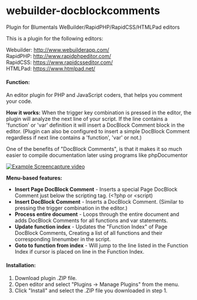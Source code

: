 # webuilder-docblockcomments
Plugin for Blumentals WeBuilder/RapidPHP/RapidCSS/HTMLPad editors

This is a plugin for the following editors:

Webuilder: http://www.webuilderapp.com/<br/>
RapidPHP: http://www.rapidphpeditor.com/<br/>
RapidCSS: https://www.rapidcsseditor.com/<br/>
HTMLPad: https://www.htmlpad.net/


#### Function:
An editor plugin for PHP and JavaScript coders, that helps you comment your code.

**How it works:**
When the trigger key combination is pressed in the editor, the plugin will analyze the next line of your script.
If the line contains a 'function' or 'var' definition it will insert a DocBlock Comment block in the editor. (Plugin can also be configured to insert a simple DocBlock Comment regardless if next line contains a 'function', 'var' or not.)

One of the benefits of "DocBlock Comments", is that it makes it so much easier to compile documentation later using programs like phpDocumentor

[![Example Screencapture video](http://img.youtube.com/vi/8rZ4rABRcgk/0.jpg)](http://www.youtube.com/watch?v=8rZ4rABRcgk)


**Menu-based features:**

 * **Insert Page DocBlock Comment** - Inserts a special Page DocBlock Comment just below the scripting tag. (<?php or <script)
 * **Insert DocBlock Comment** - Inserts a DocBlock Comment. (Similar to pressing the trigger combination in the editor.)
 * **Process entire document** - Loops through the entire document and adds DocBlock Comments for all functions and var statements.
 * **Update function index** - Updates the "Function Index" of Page DocBlock Comments, Creating a list of all functions and their corresponding linenumber in the script.
 * **Goto to function from index** - Will jump to the line listed in the Function Index if cursor is placed on line in the Function Index.


#### Installation:
1) Download plugin .ZIP file.
2) Open editor and select "Plugins -> Manage Plugins" from the menu.
3) Click "Install" and select the .ZIP file you downloaded in step 1.
